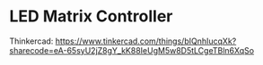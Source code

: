 # LED Matrix Controller

Thinkercad: https://www.tinkercad.com/things/bIQnhIucqXk?sharecode=eA-65syU2jZ8gY_kK88IeUgM5w8D5tLCgeTBln6XqSo
